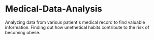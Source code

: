 # Medical-Data-Analysis
Analyzing data from various patient's medical record to find valuable information. 
Finding out how unethetical habits contribute to the risk of becoming obese.
